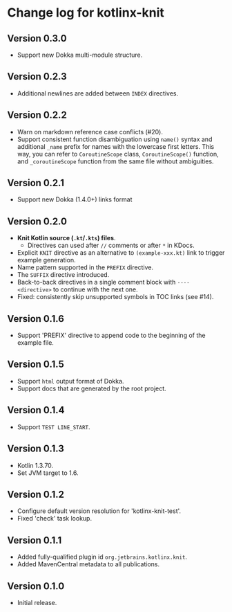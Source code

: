 # Change log for kotlinx-knit

## Version 0.3.0

* Support new Dokka multi-module structure.

## Version 0.2.3

* Additional newlines are added between `INDEX` directives.

## Version 0.2.2

* Warn on markdown reference case conflicts (#20).
* Support consistent function disambiguation using `name()` syntax and additional `_name` prefix for names with 
  the lowercase first letters. This way, you can refer to `CoroutineScope` class, `CoroutineScope()` function,
  and `_coroutineScope` function from the same file without ambiguities. 

## Version 0.2.1

* Support new Dokka (1.4.0+) links format  

## Version 0.2.0

* **Knit Kotlin source (`.kt`/`.kts`) files**.
  * Directives can used after `//` comments or after `*` in KDocs.
* Explicit `KNIT` directive as an alternative to `(example-xxx.kt)` link to trigger example generation.
* Name pattern supported in the `PREFIX` directive. 
* The `SUFFIX` directive introduced.
* Back-to-back directives in a single comment block with `---- <directive>` to continue with the next one.
* Fixed: consistently skip unsupported symbols in TOC links (see #14).

## Version 0.1.6

* Support 'PREFIX' directive to append code to the beginning of the example file.

## Version 0.1.5

* Support `html` output format of Dokka.
* Support docs that are generated by the root project.

## Version 0.1.4

* Support `TEST LINE_START`.

## Version 0.1.3

* Kotlin 1.3.70.
* Set JVM target to 1.6.

## Version 0.1.2

* Configure default version resolution for 'kotlinx-knit-test'.
* Fixed 'check' task lookup.

## Version 0.1.1

* Added fully-qualified plugin id `org.jetbrains.kotlinx.knit`.
* Added MavenCentral metadata to all publications.

## Version 0.1.0

* Initial release.

